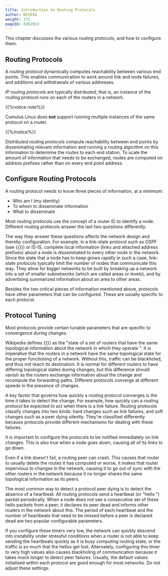 ```yaml
---
title: Introduction to Routing Protocols
author: NVIDIA
weight: 171
pageID: 8362913
---
```

This chapter discusses the various routing protocols, and how to configure them.

## Routing Protocols

A *routing protocol* dynamically computes reachability between various end points. This enables communication to work around link and node failures, and additions and withdrawals of various addresses.

*IP routing protocols* are typically distributed; that is, an instance of the routing protocol runs on each of the routers in a network.

{{%notice note%}}

Cumulus Linux does **not** support running multiple instances of the same protocol on a router.

{{%/notice%}}

*Distributed routing protocols* compute reachability between end points by disseminating relevant information and running a routing algorithm on this information to determine the routes to each end station. To scale the amount of information that needs to be exchanged, routes are computed on address prefixes rather than on every end point address.

## Configure Routing Protocols

A routing protocol needs to know three pieces of information, at a minimum:

- Who am I (my identity)
- To whom to disseminate information
- What to disseminate

Most routing protocols use the concept of a router ID to identify a node. Different routing protocols answer the last two questions differently.

The way they answer these questions affects the network design and thereby configuration. For example, in a link-state protocol such as OSPF (see {{<link url="Open-Shortest-Path-First-OSPF">}}) or IS-IS, complete local information (links and attached address prefixes) about a node is disseminated to every other node in the network. Since the state that a node has to keep grows rapidly in such a case, link-state protocols typically limit the number of nodes that communicate this way. They allow for bigger networks to be built by breaking up a network into a set of smaller subnetworks (which are called areas or levels), and by advertising summarized information about an area to other areas.

Besides the two critical pieces of information mentioned above, protocols have other parameters that can be configured. These are usually specific to each protocol.

## Protocol Tuning

Most protocols provide certain tunable parameters that are specific to convergence during changes.

Wikipedia defines {{<exlink url="http://en.wikipedia.org/wiki/Convergence_%28routing%29" text="convergence">}} as the "state of a set of routers that have the same topological information about the network in which they operate ". It is imperative that the routers in a network have the same topological state for the proper functioning of a network. Without this, traffic can be blackholed, and thus not reach its destination. It is normal for different routers to have differing topological states during changes, but this difference should vanish as the routers exchange information about the change and recompute the forwarding paths. Different protocols converge at different speeds in the presence of changes.

A key factor that governs how quickly a routing protocol converges is the time it takes to detect the change. For example, how quickly can a routing protocol be expected to act when there is a link failure. Routing protocols classify changes into two kinds: hard changes such as link failures, and soft changes such as a peer dying silently. They're classified differently because protocols provide different mechanisms for dealing with these failures.

It is important to configure the protocols to be notified immediately on link changes. This is also true when a node goes down, causing all of its links to go down.

Even if a link doesn't fail, a routing peer can crash. This causes that router to usually delete the routes it has computed or worse, it makes that router impervious to changes in the network, causing it to go out of sync with the other routers in the network because it no longer shares the same topological information as its peers.

The most common way to detect a protocol peer dying is to detect the absence of a heartbeat. All routing protocols send a heartbeat (or "hello ") packet periodically. When a node does not see a consecutive set of these hello packets from a peer, it declares its peer dead and informs other routers in the network about this. The period of each heartbeat and the number of heartbeats that need to be missed before a peer is declared dead are two popular configurable parameters.

If you configure these timers very low, the network can quickly descend into instability under stressful conditions when a router is not able to keep sending the heartbeats quickly as it is busy computing routing state; or the traffic is so much that the hellos get lost. Alternately, configuring this timer to very high values also causes blackholing of communication because it takes much longer to detect peer failures. Usually, the default values initialized within each protocol are good enough for most networks. Do not adjust these settings.
